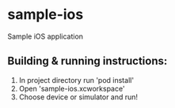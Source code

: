 sample-ios
==========

Sample iOS application

## Building & running instructions:

1. In project directory run 'pod install'
2. Open 'sample-ios.xcworkspace'
3. Choose device or simulator and run!
